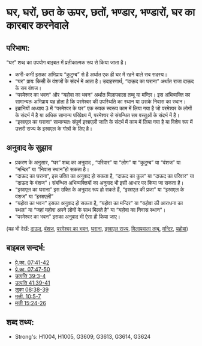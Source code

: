 # घर, घरों, छत के ऊपर, छतों, भण्डार, भण्डारों, घर का कारबार करनेवाले #

## परिभाषा: ##

“घर” शब्द का उपयोग बाइबल में प्रतीकात्मक रूप से किया जाता है। 

* कभी-कभी इसका अभिप्राय “कुटुम्ब” से है अर्थात एक ही घर में रहने वाले सब सदस्य। 
* “घर” प्रायः किसी के वंशजों के संदर्भ में आता है। उदाहरणार्थ, “दाऊद का घराना” अर्थात राजा दाऊद के सब वंशज।
* “परमेश्वर का भवन” और “यहोवा का भवन” अर्थात मिलापवाला तम्बू या मन्दिर। इस अभिव्यक्ति का सामान्यतः अभिप्राय यह होता है कि परमेश्वर की उपस्थिति का स्थान या उसके निवास का स्थान।
* इब्रानियों अध्याय 3 में “परमेश्वर के घर” एक रूपक स्वरूप काम में लिया गया है जो परमेश्वर के लोगों के संदर्भ में है या अधिक सामान्य परिप्रेक्ष्य में, परमेश्वर से संबन्धित सब वस्तुओं के संदर्भ में है।
* “इस्राएल का घराना” सामान्यतः संपूर्ण इस्राएली जाति के संदर्भ में काम में लिया गया है या विशेष रूप में उत्तरी राज्य के इस्राएल के गोत्रों के लिए है।

## अनुवाद के सुझाव ##

* प्रकरण के अनुसार, “घर” शब्द का अनुवाद , “परिवार” या “लोग” या “कुटुम्ब” या “वंशज” या “मन्दिर” या “निवास स्थान”हो सकता है।
* “दाऊद का घराना”, इस उक्ति का अनुवाद हो सकता है, “दाऊद का कुल” या “दाऊद का परिवार” या “दाऊद के वंशज”। संबन्धित अभिव्यक्तियों का अनुवाद भी इसी आधार पर किया जा सकता है।
* “इस्राएल का घराना” इस उक्ति के अनुवाद रूप हो सकते हैं, “इस्राएल की प्रजा” या “इस्राएल के वंशज” या “इस्राएली”
* “यहोवा का भवन” इसका अनुवाद हो सकता है, “यहोवा का मन्दिर” या “यहोवा की आराधना का स्थल” या “जहां यहोवा अपने लोगों के साथ मिलते है” या “यहोवा का निवास स्थान”।
* “परमेश्वर का भवन” इसका अनुवाद भी ऐसा ही किया जाए।

(यह भी देखें: [दाऊद](../names/david.md), [वंशज](../other/descendant.md), [परमेश्वर का भवन](../kt/houseofgod.md), [घराना](../other/household.md), [इस्राएल राज्य](../names/kingdomofisrael.md), [मिलापवाला तम्बू](../kt/tabernacle.md), [मन्दिर](../kt/temple.md), [यहोवा](../kt/yahweh.md))

## बाइबल सन्दर्भ: ##

* [प्रे.का. 07:41-42](rc://hi/tn/help/act/07/41)
* [प्रे.का. 07:47-50](rc://hi/tn/help/act/07/47)
* [उत्पत्ति 39:3-4](rc://hi/tn/help/gen/39/03)
* [उत्पत्ति 41:39-41](rc://hi/tn/help/gen/41/39)
* [लूका 08:38-39](rc://hi/tn/help/luk/08/38)
* [मत्ती. 10:5-7](rc://hi/tn/help/mat/10/05)
* [मत्ती 15:24-26](rc://hi/tn/help/mat/15/24)

## शब्द तथ्य: ##

* Strong's: H1004, H1005, G3609, G3613, G3614, G3624
